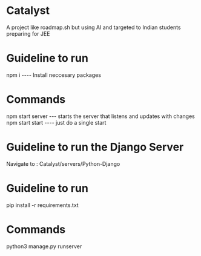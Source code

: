 # Catalyst
A project like roadmap.sh but using AI and targeted to Indian students preparing for JEE 

# Guideline to run
npm i ---- Install neccesary packages
# Commands
npm start server      ---  starts the server that listens and updates with changes
npm start start        ---- just do a single start

# Guideline to run the Django Server

Navigate to : Catalyst/servers/Python-Django 

# Guideline to run
pip install -r requirements.txt

# Commands
python3 manage.py runserver


